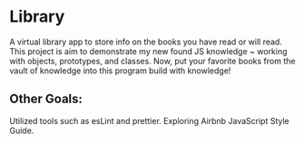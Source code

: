 # Library

A virtual library app to store info on the books you have read or will read. This project is aim to demonstrate my new found JS knowledge ~ working with objects, prototypes, and classes. Now, put your favorite books from the vault of knowledge into this program build with knowledge!

## Other Goals:
Utilized tools such as esLint and prettier. Exploring Airbnb JavaScript Style Guide.

